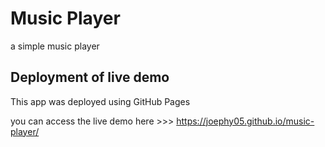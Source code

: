# Music Player

a simple music player

## Deployment of live demo

This app was deployed using GitHub Pages

you can access the live demo here >>> https://joephy05.github.io/music-player/
